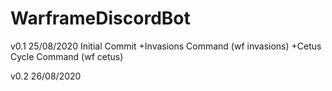 # WarframeDiscordBot

v0.1 25/08/2020
  Initial Commit
  +Invasions Command (wf invasions)
  +Cetus Cycle Command (wf cetus)

v0.2 26/08/2020
